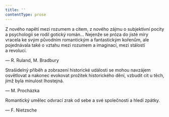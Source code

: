 ```yaml
---
title: ''
contentType: prose
---
```


  

  

  

Z nového napětí mezi rozumem a citem, z nového zájmu o subjektivní pocity a psychologii se rodil gotický román… Nejenže se próza do jisté míry vracela ke svým původním romantickým a fantastickým kořenům, ale pojednávala také o vztahu mezi rozumem a imaginací, mezi stálostí a revolucí.

— R. Ruland, M. Bradbury

Strašidelný příběh a zobrazení historické události se mohou navzájem osvětlovat a nakonec evokovat prožitek historického dění, vzbudit cit u těch, jimž byla minulost lhostejná.

— M. Procházka

Romantický umělec odvrací zrak od sebe a své společnosti a hledí zpátky.

— F. Nietzsche
